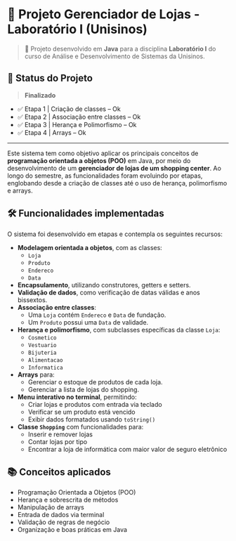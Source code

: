 # 🏬 Projeto Gerenciador de Lojas - Laboratório I (Unisinos)

> 🚀 Projeto desenvolvido em **Java** para a disciplina **Laboratório I** do curso de Análise e Desenvolvimento de Sistemas da Unisinos.

## 📌 Status do Projeto

> **Finalizado**

- ✅ Etapa 1 | Criação de classes – Ok
- ✅ Etapa 2 | Associação entre classes – Ok
- ✅ Etapa 3 | Herança e Polimorfismo – Ok
- ✅ Etapa 4 | Arrays – Ok

---

Este sistema tem como objetivo aplicar os principais conceitos de **programação orientada a objetos (POO)** em Java, por meio do desenvolvimento de um **gerenciador de lojas de um shopping center**. Ao longo do semestre, as funcionalidades foram evoluindo por etapas, englobando desde a criação de classes até o uso de herança, polimorfismo e arrays.

## 🛠️ Funcionalidades implementadas

O sistema foi desenvolvido em etapas e contempla os seguintes recursos:

- **Modelagem orientada a objetos**, com as classes:
  - `Loja`
  - `Produto`
  - `Endereco`
  - `Data`
- **Encapsulamento**, utilizando construtores, getters e setters.
- **Validação de dados**, como verificação de datas válidas e anos bissextos.
- **Associação entre classes**:
  - Uma `Loja` contém `Endereco` e `Data` de fundação.
  - Um `Produto` possui uma `Data` de validade.
- **Herança e polimorfismo**, com subclasses específicas da classe `Loja`:
  - `Cosmetico`
  - `Vestuario`
  - `Bijuteria`
  - `Alimentacao`
  - `Informatica`
- **Arrays** para:
  - Gerenciar o estoque de produtos de cada loja.
  - Gerenciar a lista de lojas do shopping.
- **Menu interativo no terminal**, permitindo:
  - Criar lojas e produtos com entrada via teclado
  - Verificar se um produto está vencido
  - Exibir dados formatados usando `toString()`
- **Classe `Shopping`** com funcionalidades para:
  - Inserir e remover lojas
  - Contar lojas por tipo
  - Encontrar a loja de informática com maior valor de seguro eletrônico

## 📚 Conceitos aplicados

- Programação Orientada a Objetos (POO)
- Herança e sobrescrita de métodos
- Manipulação de arrays
- Entrada de dados via terminal
- Validação de regras de negócio
- Organização e boas práticas em Java
